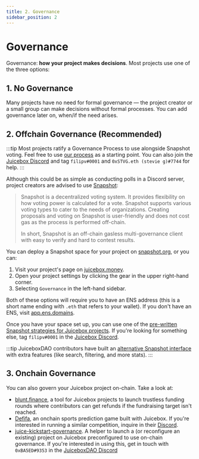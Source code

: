 ```yaml
---
title: 2. Governance
sidebar_position: 2
---
```


# Governance

Governance: **how your project makes decisions**. Most projects use one of the three options:

## 1. No Governance

Many projects have no need for formal governance — the project creator or a small group can make decisions without formal processes. You can add governance later on, when/if the need arises.

## 2. Offchain Governance (Recommended)

:::tip
Most projects ratify a Governance Process to use alongside Snapshot voting. Feel free to use [our process](https://docs.juicebox.money/dao/process/) as a starting point. You can also join the [Juicebox Discord](https://discord.gg/juicebox) and tag `filipv#0001` and `0xSTVG.eth (stevie g)#7744` for help.
:::

Although this could be as simple as conducting polls in a Discord server, project creators are advised to use [Snapshot](https://snapshot.org):

> Snapshot is a decentralized voting system. It provides flexibility on how voting power is calculated for a vote. Snapshot supports various voting types to cater to the needs of organizations. Creating proposals and voting on Snapshot is user-friendly and does not cost gas as the process is performed off-chain.
>
> In short, Snapshot is an off-chain gasless multi-governance client with easy to verify and hard to contest results.

You can deploy a Snapshot space for your project on [snapshot.org](https://snapshot.org/#/setup), or you can:

1. Visit your project's page on [juicebox.money](https://juicebox.money).
2. Open your project settings by clicking the gear in the upper right-hand corner.
3. Selecting `Governance` in the left-hand sidebar.

Both of these options will require you to have an ENS address (this is a short name ending with `.eth` that refers to your wallet). If you don't have an ENS, visit [app.ens.domains](https://app.ens.domains).

Once you have your space set up, you can use one of the [pre-written Snapshot strategies for Juicebox projects](/user/resources/snapshot/). If you're looking for something else, tag `filipv#0001` in the [Juicebox Discord](https://discord.gg/juicebox).

:::tip
JuiceboxDAO contributors have built an [alternative Snapshot interface](https://juicetool.xyz/snapshot) with extra features (like search, filtering, and more stats).
:::

## 3. Onchain Governance

You can also govern your Juicebox project on-chain. Take a look at:

- [blunt.finance](https://blunt.finance/), a tool for Juicebox projects to launch trustless funding rounds where contributors can get refunds if the fundraising target isn't reached.
- [Defifa](https://defifa.net), an onchain sports prediction game built with Juicebox. If you're interested in running a similar competition, inquire in their [Discord](https://discord.gg/hrZnvs65Nh).
- [juice-kickstart-governance](https://github.com/xBA5ED/juice-kickstart-governance). A helper to launch a (or reconfigure an existing) project on Juicebox preconfigured to use on-chain governance. If you're interested in using this, get in touch with `0xBA5ED#9353` in the [JuiceboxDAO Discord](https://discord.gg/juicebox)
